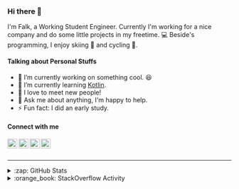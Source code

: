 ### Hi there 👋

I'm Falk, a Working Student Engineer. Currently I'm working for a nice company and do some little projects in my freetime. :computer: Beside's programming, I enjoy skiing :ski: and cycling :bicyclist:.

#### Talking about Personal Stuffs

- 🔭 I’m currently working on something cool. :laughing:
- 🌱 I’m currently learning [Kotlin][kotlin].
- 👯 I love to meet new people!
- 💬 Ask me about anything, I'm happy to help.
- ⚡ Fun fact: I did an early study.

#### Connect with me

[<img align="left" alt="LinkedIn" width="22px" src="https://cdn.jsdelivr.net/npm/simple-icons@v3/icons/linkedin.svg" />][linkedin]
[<img align="left" alt="GitHub" width="22px" src="https://cdn.jsdelivr.net/npm/simple-icons@v3/icons/github.svg" />][github]
[<img align="left" alt="GitLab" width="22px" src="https://cdn.jsdelivr.net/npm/simple-icons@v3/icons/gitlab.svg" />][gitlab]
[<img align="left" alt="Stack Overflow" width="22px" src="https://cdn.jsdelivr.net/npm/simple-icons@v3/icons/stackoverflow.svg" />][stackoverflow]

<br />
<br />

---

<details>
  <summary>:zap: GitHub Stats</summary>
  
  [![Flaxel's github stats](https://github-readme-stats.vercel.app/api?username=flaxel&include_all_commits=true)][github]
</details>

<details>
  <summary>:orange_book: StackOverflow Activity</summary>
  
  <!-- STACKOVERFLOW:START -->
- [Answer by flaxel for How to split the integers in the array list?](https://stackoverflow.com/questions/64105770/how-to-split-the-integers-in-the-array-list/64105960#64105960)
- [Answer by flaxel for Does anyone know why my Git commits have the double icon associated with them?](https://stackoverflow.com/questions/64105398/does-anyone-know-why-my-git-commits-have-the-double-icon-associated-with-them/64105777#64105777)
- [Answer by flaxel for Why can I use interface as anonymous class?](https://stackoverflow.com/questions/64091449/why-can-i-use-interface-as-anonymous-class/64091603#64091603)
- [Answer by flaxel for How to copy multiple files atomically from src to dest in java?](https://stackoverflow.com/questions/63835385/how-to-copy-multiple-files-atomically-from-src-to-dest-in-java/64091163#64091163)
- [Answer by flaxel for Records requires ASM8](https://stackoverflow.com/questions/64087297/records-requires-asm8/64087916#64087916)
<!-- STACKOVERFLOW:END -->
</details>

[stackoverflow]: https://stackoverflow.com/users/10951752/flaxel
[gitlab]: https://gitlab.com/flaxel
[github]: https://github.com/flaxel
[linkedin]: https://www.linkedin.com/in/falk-p-b457211a0/
[kotlin]: https://kotlinlang.org/
